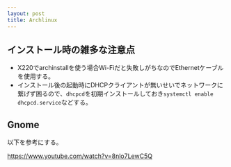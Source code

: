 ```yaml
---
layout: post
title: Archlinux
---
```


## インストール時の雑多な注意点

* X220でarchinstallを使う場合Wi-Fiだと失敗しがちなのでEthernetケーブルを使用する。
* インストール後の起動時にDHCPクライアントが無いせいでネットワークに繋げず困るので、`dhcpcd`を初期インストールしておき`systemctl enable dhcpcd.service`などする。

## Gnome

以下を参考にする。

<https://www.youtube.com/watch?v=8nlo7LewC5Q>
